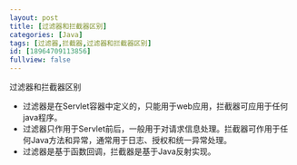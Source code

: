 ```yaml
---
layout: post
title: [过滤器和拦截器区别]
categories: [Java]
tags: [过滤器,拦截器,过滤器和拦截器区别]
id: [18964709113856]
fullview: false
---
```

过滤器和拦截器区别

* 过滤器是在Servlet容器中定义的，只能用于web应用，拦截器可应用于任何java程序。
* 过滤器只作用于Servlet前后，一般用于对请求信息处理。拦截器可作用于任何Java方法和异常，通常用于日志、授权和统一异常处理。
* 过滤器是基于函数回调，拦截器是基于Java反射实现。
